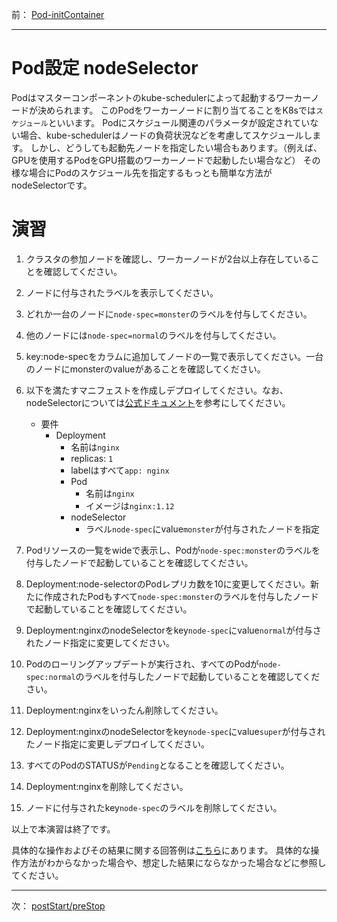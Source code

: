 前： [Pod-initContainer](Pod-initContainer.md)  

---

# Pod設定 nodeSelector

Podはマスターコンポーネントのkube-schedulerによって起動するワーカーノードが決められます。
このPodをワーカーノードに割り当てることをK8sでは`スケジュール`といいます。
Podにスケジュール関連のパラメータが設定されていない場合、kube-schedulerはノードの負荷状況などを考慮してスケジュールします。
しかし、どうしても起動先ノードを指定したい場合もあります。（例えば、GPUを使用するPodをGPU搭載のワーカーノードで起動したい場合など）
その様な場合にPodのスケジュール先を指定するもっとも簡単な方法がnodeSelectorです。

# 演習

1. クラスタの参加ノードを確認し、ワーカーノードが2台以上存在していることを確認してください。

1. ノードに付与されたラベルを表示してください。

1. どれか一台のノードに`node-spec=monster`のラベルを付与してください。

1. 他のノードには`node-spec=normal`のラベルを付与してください。

1. key:node-specをカラムに追加してノードの一覧で表示してください。一台のノードにmonsterのvalueがあることを確認してください。

1. 以下を満たすマニフェストを作成しデプロイしてください。なお、nodeSelectorについては[公式ドキュメント][1]を参考にしてください。

   - 要件
     - Deployment
       - 名前は`nginx`
       - replicas: `1`
       - labelはすべて`app: nginx`
       - Pod
         - 名前は`nginx`
         - イメージは`nginx:1.12`
       - nodeSelector
         - ラベル`node-spec`にvalue`monster`が付与されたノードを指定

1. Podリソースの一覧をwideで表示し、Podが`node-spec:monster`のラベルを付与したノードで起動していることを確認してください。

1. Deployment:node-selectorのPodレプリカ数を10に変更してください。新たに作成されたPodもすべて`node-spec:monster`のラベルを付与したノードで起動していることを確認してください。

1. Deployment:nginxのnodeSelectorをkey`node-spec`にvalue`normal`が付与されたノード指定に変更してください。

1. Podのローリングアップデートが実行され、すべてのPodが`node-spec:normal`のラベルを付与したノードで起動していることを確認してください。

1. Deployment:nginxをいったん削除してください。

1. Deployment:nginxのnodeSelectorをkey`node-spec`にvalue`super`が付与されたノード指定に変更しデプロイしてください。

1. すべてのPodのSTATUSが`Pending`となることを確認してください。

1. Deployment:nginxを削除してください。

1. ノードに付与されたkey`node-spec`のラベルを削除してください。

以上で本演習は終了です。

具体的な操作およびその結果に関する回答例は[こちら](../ans/Pod-nodeSelector_answer.md)にあります。
具体的な操作方法がわからなかった場合や、想定した結果にならなかった場合などに参照してください。

[1]:https://kubernetes.io/docs/concepts/configuration/assign-pod-node/#nodeselector

---

次： [postStart/preStop](Pod-lifecycle.md)

